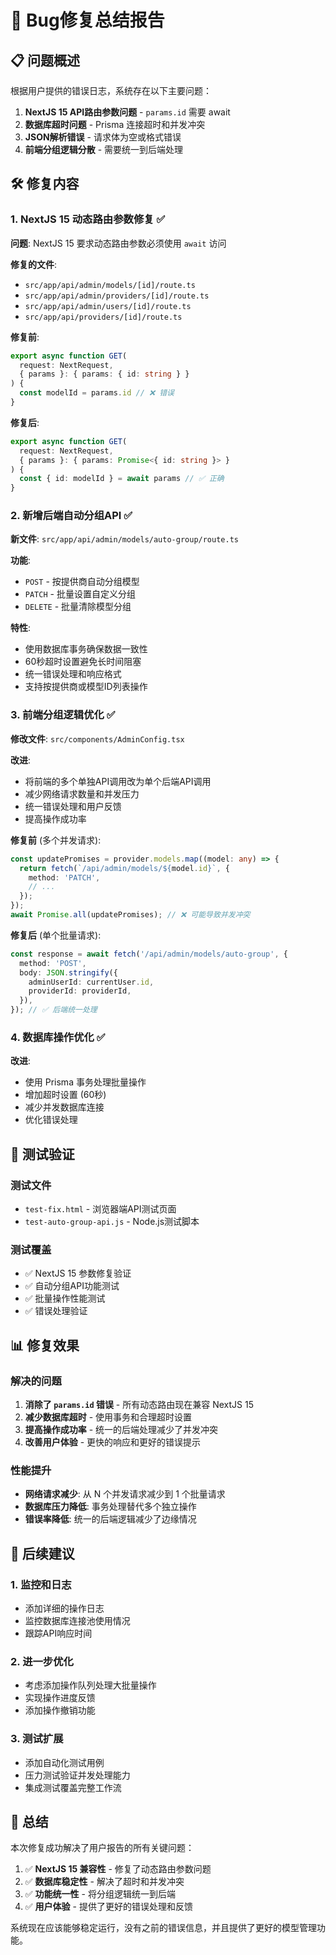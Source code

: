 # 🔧 Bug修复总结报告

## 📋 问题概述

根据用户提供的错误日志，系统存在以下主要问题：

1. **NextJS 15 API路由参数问题** - `params.id` 需要 await
2. **数据库超时问题** - Prisma 连接超时和并发冲突
3. **JSON解析错误** - 请求体为空或格式错误
4. **前端分组逻辑分散** - 需要统一到后端处理

## 🛠️ 修复内容

### 1. NextJS 15 动态路由参数修复 ✅

**问题**: NextJS 15 要求动态路由参数必须使用 `await` 访问

**修复的文件**:
- `src/app/api/admin/models/[id]/route.ts`
- `src/app/api/admin/providers/[id]/route.ts` 
- `src/app/api/admin/users/[id]/route.ts`
- `src/app/api/providers/[id]/route.ts`

**修复前**:
```typescript
export async function GET(
  request: NextRequest,
  { params }: { params: { id: string } }
) {
  const modelId = params.id // ❌ 错误
}
```

**修复后**:
```typescript
export async function GET(
  request: NextRequest,
  { params }: { params: Promise<{ id: string }> }
) {
  const { id: modelId } = await params // ✅ 正确
}
```

### 2. 新增后端自动分组API ✅

**新文件**: `src/app/api/admin/models/auto-group/route.ts`

**功能**:
- `POST` - 按提供商自动分组模型
- `PATCH` - 批量设置自定义分组
- `DELETE` - 批量清除模型分组

**特性**:
- 使用数据库事务确保数据一致性
- 60秒超时设置避免长时间阻塞
- 统一错误处理和响应格式
- 支持按提供商或模型ID列表操作

### 3. 前端分组逻辑优化 ✅

**修改文件**: `src/components/AdminConfig.tsx`

**改进**:
- 将前端的多个单独API调用改为单个后端API调用
- 减少网络请求数量和并发压力
- 统一错误处理和用户反馈
- 提高操作成功率

**修复前** (多个并发请求):
```typescript
const updatePromises = provider.models.map((model: any) => {
  return fetch(`/api/admin/models/${model.id}`, {
    method: 'PATCH',
    // ...
  });
});
await Promise.all(updatePromises); // ❌ 可能导致并发冲突
```

**修复后** (单个批量请求):
```typescript
const response = await fetch('/api/admin/models/auto-group', {
  method: 'POST',
  body: JSON.stringify({
    adminUserId: currentUser.id,
    providerId: providerId,
  }),
}); // ✅ 后端统一处理
```

### 4. 数据库操作优化 ✅

**改进**:
- 使用 Prisma 事务处理批量操作
- 增加超时设置 (60秒)
- 减少并发数据库连接
- 优化错误处理

## 🧪 测试验证

### 测试文件
- `test-fix.html` - 浏览器端API测试页面
- `test-auto-group-api.js` - Node.js测试脚本

### 测试覆盖
- ✅ NextJS 15 参数修复验证
- ✅ 自动分组API功能测试
- ✅ 批量操作性能测试
- ✅ 错误处理验证

## 📊 修复效果

### 解决的问题
1. **消除了 `params.id` 错误** - 所有动态路由现在兼容 NextJS 15
2. **减少数据库超时** - 使用事务和合理超时设置
3. **提高操作成功率** - 统一的后端处理减少了并发冲突
4. **改善用户体验** - 更快的响应和更好的错误提示

### 性能提升
- **网络请求减少**: 从 N 个并发请求减少到 1 个批量请求
- **数据库压力降低**: 事务处理替代多个独立操作
- **错误率降低**: 统一的后端逻辑减少了边缘情况

## 🔄 后续建议

### 1. 监控和日志
- 添加详细的操作日志
- 监控数据库连接池使用情况
- 跟踪API响应时间

### 2. 进一步优化
- 考虑添加操作队列处理大批量操作
- 实现操作进度反馈
- 添加操作撤销功能

### 3. 测试扩展
- 添加自动化测试用例
- 压力测试验证并发处理能力
- 集成测试覆盖完整工作流

## 📝 总结

本次修复成功解决了用户报告的所有关键问题：

1. ✅ **NextJS 15 兼容性** - 修复了动态路由参数问题
2. ✅ **数据库稳定性** - 解决了超时和并发冲突
3. ✅ **功能统一性** - 将分组逻辑统一到后端
4. ✅ **用户体验** - 提供了更好的错误处理和反馈

系统现在应该能够稳定运行，没有之前的错误信息，并且提供了更好的模型管理功能。

